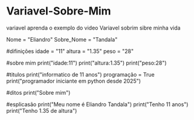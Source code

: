 # Variavel-Sobre-Mim
variavel aprenda o exemplo do video Variavel sobrim sibre minha vida


Nome = "Eliandro"
Sobre_Nome = "Tandala"

#difinições
idade = "11"
altura = "1.35"
peso = "28"

#sobre mim
print("idade:11")
print("altura:1.35")
print("peso:28")

#titulos
print("informatico de 11 anos")
programação = True
print("programador iniciante em python desde 2025")

#ditos
print("Sobre mim")


#esplicasão
print("Meu nome é Eliandro Tandala")
print("Tenho 11 anos")
print("Tenho 1.35 de altura")
